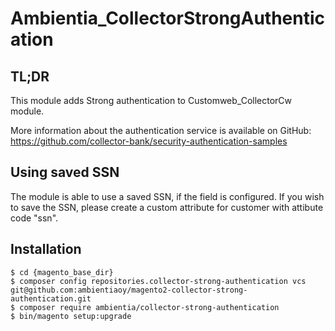 # Ambientia_CollectorStrongAuthentication
## TL;DR
This module adds Strong authentication to Customweb_CollectorCw module.

More information about the authentication service is available on GitHub: https://github.com/collector-bank/security-authentication-samples

## Using saved SSN
The module is able to use a saved SSN, if the field is configured.
If you wish to save the SSN, please create a custom attribute for customer with attibute code "ssn".

## Installation
```
$ cd {magento_base_dir}
$ composer config repositories.collector-strong-authentication vcs git@github.com:ambientiaoy/magento2-collector-strong-authentication.git
$ composer require ambientia/collector-strong-authentication
$ bin/magento setup:upgrade
```
